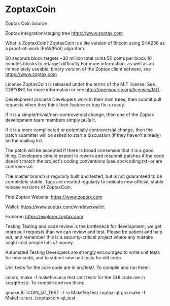 # ZoptaxCoin
Zoptax Coin Source 


Zoptax integration/staging tree
https://www.zoptax.com


What is ZoptaxCoin?
ZoptaxCoin is a lite version of Bitcoin using SHA256 as a proof-of-work (PoW/PoS) algorithm.

60 seconds block targets
~30 million total coins
50 coins per block
10 minutes blocks to retarget difficulty
For more information, as well as an immediately useable, binary version of the Zoptax client sofware, see https://www.zoptax.com

License
ZoptaxCoin is released under the terms of the MIT license. See COPYING for more information or see http://opensource.org/licenses/MIT.

Development process
Developers work in their own trees, then submit pull requests when they think their feature or bug fix is ready.

If it is a simple/trivial/non-controversial change, then one of the Zoptax development team members simply pulls it.

If it is a more complicated or potentially controversial change, then the patch submitter will be asked to start a discussion (if they haven't already) on the mailing list.

The patch will be accepted if there is broad consensus that it is a good thing. Developers should expect to rework and resubmit patches if the code doesn't match the project's coding conventions (see doc/coding.txt) or are controversial.

The master branch is regularly built and tested, but is not guaranteed to be completely stable. Tags are created regularly to indicate new official, stable release versions of ZoptaxCoin.

Find Zoptax
Website: https://www.zoptax.com

Wallet: https://www.zoptax.com/windowswallet

Explorer: https://explorer.zoptax.com

Testing
Testing and code review is the bottleneck for development; we get more pull requests than we can review and test. Please be patient and help out, and remember this is a security-critical project where any mistake might cost people lots of money.

Automated Testing
Developers are strongly encouraged to write unit tests for new code, and to submit new unit tests for old code.

Unit tests for the core code are in src/test/. To compile and run them:

cd src; make -f makefile.unix test
Unit tests for the GUI code are in src/qt/test/. To compile and run them:

qmake BITCOIN_QT_TEST=1 -o Makefile.test zoptax-qt.pro
make -f Makefile.test
./zoptaxcoin-qt_test
